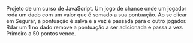 Projeto de um curso de JavaScript. Um jogo de chance onde um jogador roda um dado com um valor que é somado a sua pontuação. Ao se clicar em Segurar, a pontuação é salva e a vez é passada para o outro jogador. Rdar um 1 no dado remove a pontuação a 
ser adicionada e passa a vez. Primeiro a 50 pontos vence.
